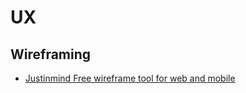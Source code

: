 # UX

## Wireframing

- [Justinmind Free wireframe tool for web and mobile](https://www.justinmind.com/free-wireframe-tool)